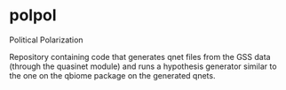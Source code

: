 # polpol
Political Polarization

Repository containing code that generates qnet files from the GSS data (through the quasinet module) and runs a hypothesis generator similar to the one on the 
qbiome package on the generated qnets. 
